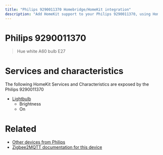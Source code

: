 ```yaml
---
title: "Philips 9290011370 Homebridge/HomeKit integration"
description: "Add HomeKit support to your Philips 9290011370, using Homebridge, Zigbee2MQTT and homebridge-z2m."
---
```

<!---
This file has been GENERATED using src/docgen/docgen.ts
DO NOT EDIT THIS FILE MANUALLY!
-->
# Philips 9290011370
> Hue white A60 bulb E27


# Services and characteristics
The following HomeKit Services and Characteristics are exposed by
the Philips 9290011370

* [Lightbulb](../../light.md)
  * Brightness
  * On


# Related
* [Other devices from Philips](../index.md#philips)
* [Zigbee2MQTT documentation for this device](https://www.zigbee2mqtt.io/devices/9290011370.html)